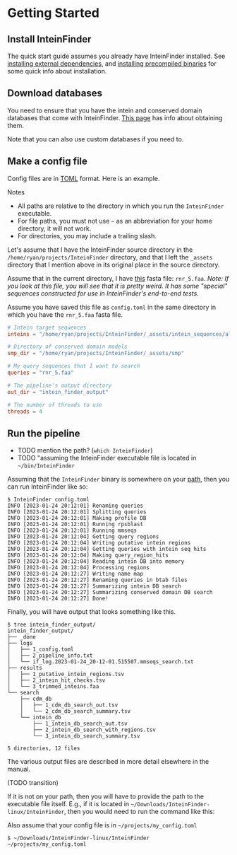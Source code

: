 # Getting Started

## Install InteinFinder

The quick start guide assumes you already have InteinFinder installed.  See [installing external dependencies](installing-external-dependencies.md), and [installing precompiled binaries](installing-precompiled-binaries.md) for some quick info about installation.

## Download databases

You need to ensure that you have the intein and conserved domain databases that come with InteinFinder.  [This page](./downloading-databases.md) has info about obtaining them.

Note that you can also use custom databases if you need to.

## Make a config file

Config files are in [TOML](https://toml.io) format.  Here is an example.

Notes

- All paths are relative to the directory in which you run the `InteinFinder` executable.
- For file paths, you must not use `~` as an abbreviation for your home directory, it will not work.
- For directories, you may include a trailing slash.

Let's assume that I have the InteinFinder source directory in the `/home/ryan/projects/InteinFinder` directory, and that I left the `_assets` directory that I mention above in its original place in the source directory.

Assume that in the current directory, I have [this](https://raw.githubusercontent.com/mooreryan/InteinFinder/main/test/cram/assets/rnr_5.faa) fasta file: `rnr_5.faa`.  *Note: If you look at this file, you will see that it is pretty weird.  It has some "special" sequences constructed for use in InteinFinder's end-to-end tests.*

Assume you have saved this file as `config.toml` in the same directory in which you have the `rnr_5.faa` fasta file.

```toml
# Intein target sequences
inteins = "/home/ryan/projects/InteinFinder/_assets/intein_sequences/all_derep.faa"

# Directory of conserved domain models
smp_dir = "/home/ryan/projects/InteinFinder/_assets/smp"

# My query sequences that I want to search
queries = "rnr_5.faa"

# The pipeline's output directory
out_dir = "intein_finder_output"

# The number of threads to use
threads = 4
```

## Run the pipeline

- TODO mention the path? (`which InteinFinder`)
- TODO "assuming the InteinFinder executable file is located in `~/bin/InteinFinder`


Assuming that the `InteinFinder` binary is somewhere on your [path](http://www.linfo.org/path_env_var.html), then you can run InteinFinder like so:

```
$ InteinFinder config.toml
INFO [2023-01-24 20:12:01] Renaming queries
INFO [2023-01-24 20:12:01] Splitting queries
INFO [2023-01-24 20:12:01] Making profile DB
INFO [2023-01-24 20:12:01] Running rpsblast
INFO [2023-01-24 20:12:01] Running mmseqs
INFO [2023-01-24 20:12:04] Getting query regions
INFO [2023-01-24 20:12:04] Writing putative intein regions
INFO [2023-01-24 20:12:04] Getting queries with intein seq hits
INFO [2023-01-24 20:12:04] Making query_region_hits
INFO [2023-01-24 20:12:04] Reading intein DB into memory
INFO [2023-01-24 20:12:04] Processing regions
INFO [2023-01-24 20:12:27] Writing name map
INFO [2023-01-24 20:12:27] Renaming queries in btab files
INFO [2023-01-24 20:12:27] Summarizing intein DB search
INFO [2023-01-24 20:12:27] Summarizing conserved domain DB search
INFO [2023-01-24 20:12:27] Done!
```

Finally, you will have output that looks something like this.

```
$ tree intein_finder_output/
intein_finder_output/
├── _done
├── logs
│   ├── 1_config.toml
│   ├── 2_pipeline_info.txt
│   └── if_log.2023-01-24_20-12-01.515507.mmseqs_search.txt
├── results
│   ├── 1_putative_intein_regions.tsv
│   ├── 2_intein_hit_checks.tsv
│   └── 3_trimmed_inteins.faa
└── search
    ├── cdm_db
    │   ├── 1_cdm_db_search_out.tsv
    │   └── 2_cdm_db_search_summary.tsv
    └── intein_db
        ├── 1_intein_db_search_out.tsv
        ├── 2_intein_db_search_with_regions.tsv
        └── 3_intein_db_search_summary.tsv

5 directories, 12 files
```

The various output files are described in more detail elsewhere in the manual.

(TODO transition)

If it is not on your path, then you will have to provide the path to the executable file itself.  E.g., if it is located in `~/Downloads/InteinFinder-linux/InteinFinder`, then you would need to run the command like this:

Also assume that your config file is in `~/projects/my_config.toml`

```
$ ~/Downloads/InteinFinder-linux/InteinFinder ~/projects/my_config.toml
```
